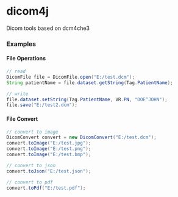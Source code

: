# dicom4j
Dicom tools based on dcm4che3

### Examples

#### File Operations

```java
// read
DicomFile file = DicomFile.open("E:/test.dcm");
String patientName = file.dataset.getString(Tag.PatientName);

// write
file.dataset.setString(Tag.PatientName, VR.PN, "DOE^JOHN");
file.save("E:/test2.dcm");
```

#### File Convert

```java
// convert to image
DicomConvert convert = new DicomConvert("E:/test.dcm");
convert.toImage("E:/test.jpg");
convert.toImage("E:/test.png");
convert.toImage("E:/test.bmp");

// convert to json
convert.toJson("E:/test.json");

// convert to pdf
convert.toPdf("E:/test.pdf");
```
